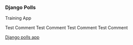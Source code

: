 ### Django Polls

Training App

Test Comment 
Test Comment 
Test Comment 
Test Comment 

[Django polls app](https://docs.djangoproject.com/en/3.2/intro/tutorial01/)
